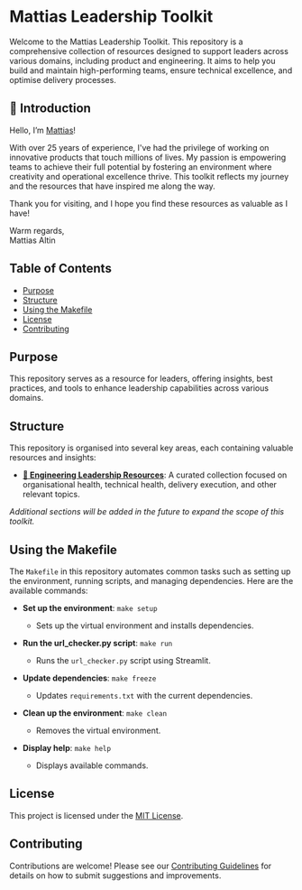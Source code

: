 # Mattias Leadership Toolkit

Welcome to the Mattias Leadership Toolkit. This repository is a comprehensive collection of resources designed to support leaders across various domains, including product and engineering. It aims to help you build and maintain high-performing teams, ensure technical excellence, and optimise delivery processes.

## 👋 Introduction

Hello, I’m [Mattias](https://www.linkedin.com/in/mattiasaltin/)\!

With over 25 years of experience, I've had the privilege of working on innovative products that touch millions of lives. My passion is empowering teams to achieve their full potential by fostering an environment where creativity and operational excellence thrive. This toolkit reflects my journey and the resources that have inspired me along the way.

Thank you for visiting, and I hope you find these resources as valuable as I have!

Warm regards,  
Mattias Altin  

## Table of Contents

- [Purpose](#purpose)
- [Structure](#structure)
- [Using the Makefile](#using-the-makefile)
- [License](#license)
- [Contributing](#contributing)

## Purpose

This repository serves as a resource for leaders, offering insights, best practices, and tools to enhance leadership capabilities across various domains.

## Structure

This repository is organised into several key areas, each containing valuable resources and insights:

- **[🌱 Engineering Leadership Resources](engineering-leadership-resources/)**: A curated collection focused on organisational health, technical health, delivery execution, and other relevant topics.

*Additional sections will be added in the future to expand the scope of this toolkit.*

## Using the Makefile

The `Makefile` in this repository automates common tasks such as setting up the environment, running scripts, and managing dependencies. Here are the available commands:

- **Set up the environment**: `make setup`
  - Sets up the virtual environment and installs dependencies.

- **Run the url_checker.py script**: `make run`
  - Runs the `url_checker.py` script using Streamlit.

- **Update dependencies**: `make freeze`
  - Updates `requirements.txt` with the current dependencies.

- **Clean up the environment**: `make clean`
  - Removes the virtual environment.

- **Display help**: `make help`
  - Displays available commands.

## License

This project is licensed under the [MIT License](LICENSE).

## Contributing

Contributions are welcome! Please see our [Contributing Guidelines](engineering-leadership-resources/CONTRIBUTING.md) for details on how to submit suggestions and improvements.
